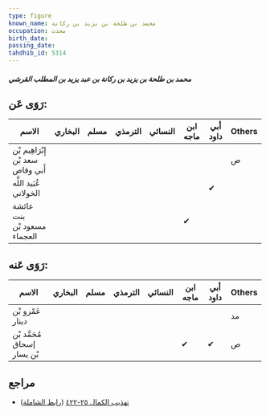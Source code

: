```yaml
---
type: figure
known_name: محمد بن طلحة بن يزيد بن ركانة
occupation: محدث
birth_date:
passing_date:
tahdhib_id: 5314
---
```

##### محمد بن طلحة بن يزيد بن ركانة بن عبد يزيد بن المطلب القرشي

## رَوَى عَن:
| الاسم                             | البخاري | مسلم | الترمذي | النسائي | ابن ماجه | أبي داود | Others |
| --------------------------------- | ------- | ---- | ------- | ------- | -------- | -------- | ------ |
| إِبْرَاهِيم بْن سعد بْن أَبي وقاص |         |      |         |         |          |          | ص      |
| عُبَيد اللَّه الخولاني            |         |      |         |         |          | ✔        |        |
| عائشة بنت مسعود بْن العجماء       |         |      |         |         | ✔        |          |        |
## رَوَى عَنه:
| الاسم                       | البخاري | مسلم | الترمذي | النسائي | ابن ماجه | أبي داود | Others |
| --------------------------- | ------- | ---- | ------- | ------- | -------- | -------- | ------ |
| عَمْرو بْن دينار            |         |      |         |         |          |          | مد     |
| مُحَمَّد بْن إسحاق بْن يسار |         |      |         |         | ✔        | ✔        | ص      |
## مراجع
- [تهذيب الكمال ٢٥-٤٢٢](obsidian://open?vault=Tahdhib-al-Kamal&file=Figures/٥٣١٤-محمد%20بن%20طلحة%20بن%20يزيد%20بن%20ركانة%20بن%20عبد%20يزيد%20بن%20المطلب%20القرشي) ([رابط الشاملة](https://shamela.ws/book/3722/13515))